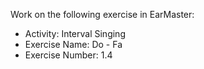 Work on the following exercise in EarMaster:
- Activity: Interval Singing
- Exercise Name: Do - Fa
- Exercise Number: 1.4

